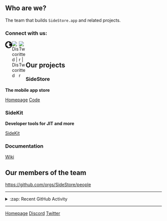 <!-- 
Docs: How to use GitHub README and actions to auto-generate embedded content.
https://github.com/anuraghazra/github-readme-stats
https://www.youtube.com/watch?v=n6d4KHSKqGk
https://github.com/rahuldkjain/github-profile-readme-generator
 -->

## Who are we?

The team that builds `SideStore.app` and related projects.

### Connect with us:

<!--
[![Website](https://img.shields.io/website?label=sidestore.io&style=for-the-badge&url=https://sidestore.io)](https://sidestore.io)
[![Twitter Follow](https://img.shields.io/twitter/follow/sidestore_io?color=1DA1F2&logo=twitter&style=for-the-badge)](https://twitter.com/intent/follow?original_referer=https%3A%2F%2Fgithub.com%2Fsidestore&screen_name=sidestore)
[![GitHub Followers](https://img.shields.io/github/followers/sidestore?style=for-the-badge)]()
[![GitHub Sponsors](https://img.shields.io/github/sponsors/sidestore?style=for-the-badge
)]() 
-->

[<img align="left" alt="sidestore.io" width="22px" src="https://raw.githubusercontent.com/iconic/open-iconic/master/svg/globe.svg" />][website]
[<img align="left" alt="Discord | Discord" width="22px" src="https://cdn.jsdelivr.net/npm/simple-icons@v3/icons/discord.svg" />][discord]
[<img align="left" alt="Twitter | Twitter" width="22px" src="https://cdn.jsdelivr.net/npm/simple-icons@v3/icons/twitter.svg" />][twitter]

<br />
<br />

## Our projects

### SideStore

__The mobile app store__

[Homepage][website]
[Code][git.sidestore]

### SideKit

__Developer tools for JIT and more__

[SideKit][git.sidekit]

### Documentation

[Wiki][wiki]

## Our members of the team

https://github.com/orgs/SideStore/people

---

<details>
  <summary>:zap: Recent GitHub Activity</summary>

<!--START_SECTION:activity-->
1. 🗣 Commented on [#567](https://github.com/SideStore/SideStore/issues/567) in [SideStore/SideStore](https://github.com/SideStore/SideStore)
2. 🗣 Commented on [#568](https://github.com/SideStore/SideStore/issues/568) in [SideStore/SideStore](https://github.com/SideStore/SideStore)
3. ❗️ Closed issue [#561](https://github.com/SideStore/SideStore/issues/561) in [SideStore/SideStore](https://github.com/SideStore/SideStore)
4. 🗣 Commented on [#561](https://github.com/SideStore/SideStore/issues/561) in [SideStore/SideStore](https://github.com/SideStore/SideStore)
5. 🗣 Commented on [#561](https://github.com/SideStore/SideStore/issues/561) in [SideStore/SideStore](https://github.com/SideStore/SideStore)
6. ❗️ Closed issue [#528](https://github.com/SideStore/SideStore/issues/528) in [SideStore/SideStore](https://github.com/SideStore/SideStore)
7. 🗣 Commented on [#528](https://github.com/SideStore/SideStore/issues/528) in [SideStore/SideStore](https://github.com/SideStore/SideStore)
8. 🗣 Commented on [#528](https://github.com/SideStore/SideStore/issues/528) in [SideStore/SideStore](https://github.com/SideStore/SideStore)
9. ❗️ Closed issue [#573](https://github.com/SideStore/SideStore/issues/573) in [SideStore/SideStore](https://github.com/SideStore/SideStore)
10. 🗣 Commented on [#573](https://github.com/SideStore/SideStore/issues/573) in [SideStore/SideStore](https://github.com/SideStore/SideStore)
11. ❗️ Opened issue [#573](https://github.com/SideStore/SideStore/issues/573) in [SideStore/SideStore](https://github.com/SideStore/SideStore)
12. ❗️ Closed issue [#34](https://github.com/SideStore/sidestore.github.io/issues/34) in [SideStore/sidestore.github.io](https://github.com/SideStore/sidestore.github.io)
13. ❗️ Opened issue [#34](https://github.com/SideStore/sidestore.github.io/issues/34) in [SideStore/sidestore.github.io](https://github.com/SideStore/sidestore.github.io)
14. 🗣 Commented on [#570](https://github.com/SideStore/SideStore/issues/570) in [SideStore/SideStore](https://github.com/SideStore/SideStore)
15. ❗️ Closed issue [#16](https://github.com/SideStore/apple-private-apis/issues/16) in [SideStore/apple-private-apis](https://github.com/SideStore/apple-private-apis)
16. ❗️ Opened issue [#16](https://github.com/SideStore/apple-private-apis/issues/16) in [SideStore/apple-private-apis](https://github.com/SideStore/apple-private-apis)
17. 🗣 Commented on [#2](https://github.com/SideStore/.github/issues/2) in [SideStore/.github](https://github.com/SideStore/.github)
18. 🗣 Commented on [#572](https://github.com/SideStore/SideStore/issues/572) in [SideStore/SideStore](https://github.com/SideStore/SideStore)
19. 🗣 Commented on [#572](https://github.com/SideStore/SideStore/issues/572) in [SideStore/SideStore](https://github.com/SideStore/SideStore)
20. 🗣 Commented on [#572](https://github.com/SideStore/SideStore/issues/572) in [SideStore/SideStore](https://github.com/SideStore/SideStore)
<!--END_SECTION:activity-->

</details>

---

[Homepage][patreon] [Discord][discord] [Twitter][twitter]

<!--
- [Patreon][patreon]
- [OpenCollective][opencollective]
- [YouTube][youtube]
-->

[website]: https://sidestore.io
[wiki]: https://wiki.sidestore.io
[twitter]: https://twitter.com/sidestore_io
[discord]: https://discord.gg/sidestore-949183273383395328
[youtube]: https://youtube.com/TODO
[patreon]: https://www.patreon.com/SideStore
[opencollective]: https://opencollective.com/TODO
[git.sidestore]: https://github.com/SideStore/SideStore/
[git.sidekit]: https://github.com/SideStore/SideKit


